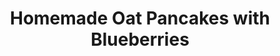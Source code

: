 ---
title: "Homemade Oat Pancakes with Blueberries"
description: "Start your day with these wholesome oat pancakes, bursting with the fresh sweetness of blueberries—a healthy twist on a breakfast classic."

pubDate: 2024-01-11

image: "../../images/homemade-oat-pancakes-with-blueberries.avif"
imageAlt: "A stack of homemade oat pancakes topped with blueberries and syrup"

cookingTime: 20

steps:
  - title: "Combine Dry Ingredients"
    actions:
      - "In a large bowl, whisk together the oat flour, sugar (if using), baking powder, baking soda, and salt."
  - title: "Mix Wet Ingredients"
    actions:
      - "In another bowl, beat the milk, egg, and melted butter until well combined."
  - title: "Form the Batter"
    actions:
      - "Pour the wet ingredients into the dry ingredients and stir until just combined."
      - "Be careful not to overmix to keep the pancakes tender. The batter should be a little lumpy."
      - "Gently fold in the 1/2 cup of fresh blueberries into the batter."
  - title: "Cook the Pancakes"
    actions:
      - "Heat a non-stick skillet or griddle over medium heat and brush with a small amount of butter."
      - "Pour 1/4 cup measures of batter onto the skillet for each pancake."
      - "Cook until bubbles form on the surface, then flip and cook until browned on the other side, about 2-3 minutes per side."
  - title: "Serve with Toppings"
    actions:
      - "Serve the pancakes warm, topped with additional blueberries and a drizzle of maple syrup or honey."
  - title: "Voilà!"
    actions:
      - "Indulge in your creation and savor the moment. Bon appétit!"

ingredients:
  - title: ""
    items:
      - quantity: "1"
        name: "cup oat flour"
      - quantity: "1"
        name: "tablespoon sugar (optional)"
      - quantity: "1"
        name: "teaspoon baking powder"
      - quantity: "1/2"
        name: "teaspoon baking soda"
      - quantity: "1/4"
        name: "teaspoon salt"
      - quantity: "1"
        name: "cup milk (any kind)"
      - quantity: "1"
        name: "large egg"
      - quantity: "2"
        name: "tablespoons unsalted butter, melted, plus more for cooking"
      - quantity: "1/2"
        name: "cup fresh blueberries, plus more for serving" 
      - quantity: ""
        name: "Maple syrup or honey for serving"       

recipeNotes: [
  "Oat Flour: You can make your own oat flour by finely grinding rolled oats in a food processor or blender.",
  "Batter Consistency: If the batter is too thick, add a bit more milk to reach the desired consistency.",
  "A pinch of cinnamon or vanilla extract can be added to the batter for an extra layer of flavor.",
  "Blueberry Variation: Feel free to fold in other fruits like sliced bananas, chocolate chips, or raspberries according to your preference.",
  "These oat pancakes are naturally gluten-free if you're using certified gluten-free oats.",
  "For an extra nutrition boost, you can add a scoop of your favorite protein powder to the pancake batter.",
  "Storing: Store any leftover pancakes in the refrigerator for up to 2 days. Reheat in the microwave or on a pan for best results."
]

tags: ["pancakes", "oats", "blueberries"]

slug: homemade-oat-pancakes-with-blueberries
---